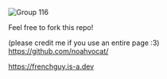 ![Group 116](https://github.com/user-attachments/assets/bb340f44-372d-4e29-a14f-260b1eb923a1)

Feel free to fork this repo!

(please credit me if you use an entire page :3)
https://github.com/noahvocat/

https://frenchguy.is-a.dev

